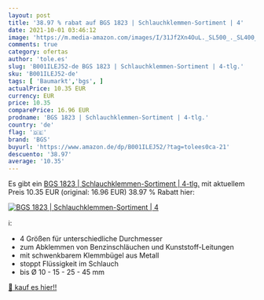 ```yaml
---
layout: post
title: '38.97 % rabat auf BGS 1823 | Schlauchklemmen-Sortiment | 4'
date: 2021-10-01 03:46:12
image: 'https://m.media-amazon.com/images/I/31Jf2Xn4OuL._SL500_._SL400_.jpg'
comments: true
category: ofertas
author: 'tole.es'
slug: 'B001ILEJ52-de BGS 1823 | Schlauchklemmen-Sortiment | 4-tlg.'
sku: 'B001ILEJ52-de'
tags: [ 'Baumarkt','bgs', ]
actualPrice: 10.35 EUR
currency: EUR
price: 10.35
comparePrice: 16.96 EUR
prodname: 'BGS 1823 | Schlauchklemmen-Sortiment | 4-tlg.'
country: 'de'
flag: '🇩🇪'
brand: 'BGS'
buyurl: 'https://www.amazon.de/dp/B001ILEJ52/?tag=tolees0ca-21'
descuento: '38.97'
average: '10.35'
---
```


Es gibt ein [BGS 1823 | Schlauchklemmen-Sortiment | 4-tlg.](https://www.amazon.de/dp/B001ILEJ52/?tag=tolees0ca-21) mit aktuellem Preis 10.35 EUR (original: 16.96 EUR) 38.97 % Rabatt hier:

[![BGS 1823 | Schlauchklemmen-Sortiment | 4](https://m.media-amazon.com/images/I/31Jf2Xn4OuL._SL500_._SL400_.jpg)](https://www.amazon.de/dp/B001ILEJ52/?tag=tolees0ca-21)

ℹ️:

- 4 Größen für unterschiedliche Durchmesser
- zum Abklemmen von Benzinschläuchen und Kunststoff-Leitungen
- mit schwenkbarem Klemmbügel aus Metall
- stoppt Flüssigkeit im Schlauch
- bis Ø 10 - 15 - 25 - 45 mm

[🛒 kauf es hier!!](https://www.amazon.de/dp/B001ILEJ52/?tag=tolees0ca-21)
